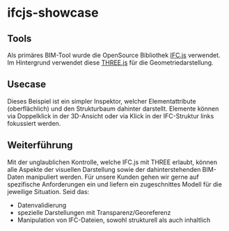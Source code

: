 # ifcjs-showcase

## Tools

Als primäres BIM-Tool wurde die OpenSource Bibliothek [IFC.js](https://ifcjs.github.io/info/) verwendet.
Im Hintergrund verwendet diese [THREE.js](https://threejs.org/) für die Geometriedarstellung.

## Usecase

Dieses Beispiel ist ein simpler Inspektor, welcher Elementattribute (oberflächlich) und den Strukturbaum dahinter darstellt.
Elemente können via Doppelklick in der 3D-Ansicht oder via Klick in der IFC-Struktur links fokussiert werden.

## Weiterführung

Mit der unglaublichen Kontrolle, welche IFC.js mit THREE erlaubt, können alle Aspekte der visuellen Darstellung sowie der dahinterstehenden BIM-Daten manipuliert werden.
Für unsere Kunden gehen wir gerne auf spezifische Anforderungen ein und liefern ein zugeschnittes Modell für die jeweilige Situation.
Seid das:
- Datenvalidierung
- spezielle Darstellungen mit Transparenz/Georeferenz
- Manipulation von IFC-Dateien, sowohl strukturell als auch inhaltlich
